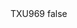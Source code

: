 <?xml version="1.0" encoding="UTF-8"?>
<CustomMetadata xmlns="http://soap.sforce.com/2006/04/metadata">
    <label>TXU969</label>
    <protected>false</protected>
</CustomMetadata>
